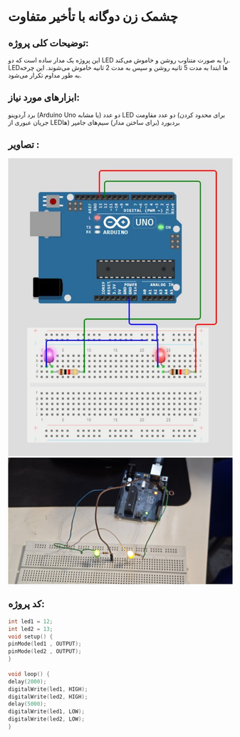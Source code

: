# چشمک زن دوگانه با تأخیر متفاوت

## توضیحات کلی پروژه:
این پروژه یک مدار ساده است که دو LED را به صورت متناوب روشن و خاموش می‌کند. LEDها ابتدا به مدت 5 ثانیه روشن و سپس به مدت 2 ثانیه خاموش می‌شوند. این چرخه به طور مداوم تکرار می‌شود.

## ابزارهای مورد نیاز:
برد آردوینو (Arduino Uno یا مشابه)
دو عدد LED
دو عدد مقاومت (برای محدود کردن جریان عبوری از LEDها)
بردبورد (برای ساختن مدار)
سیم‌های جامپر

## تصاویر :

![شماتیک مدار](https://github.com/viana-rhs/Microprocessor/blob/main/Asynchronous%20dual%20LED%20blinking/Asynchronous%20dual%20LED%20blinking.JPG?raw=true)
![تصویر](https://github.com/viana-rhs/Microprocessor/blob/main/Asynchronous%20dual%20LED%20blinking/Asynchronous%20dual%20LED%20blinking1.jpg?raw=true)


## کد پروژه:

```cpp
int led1 = 12;
int led2 = 13;
void setup() {
pinMode(led1 , OUTPUT);
pinMode(led2 , OUTPUT);
}

void loop() {
delay(2000);
digitalWrite(led1, HIGH);
digitalWrite(led2, HIGH);
delay(5000);
digitalWrite(led1, LOW);
digitalWrite(led2, LOW);
}



